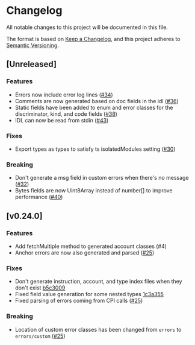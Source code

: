 # Changelog

All notable changes to this project will be documented in this file.

The format is based on [Keep a Changelog](https://keepachangelog.com/en/1.0.0/),
and this project adheres to [Semantic Versioning](https://semver.org/spec/v2.0.0.html).

## [Unreleased]

### Features

- Errors now include error log lines ([#34](https://github.com/kklas/anchor-client-gen/pull/34))
- Comments are now generated based on doc fields in the idl ([#36](https://github.com/kklas/anchor-client-gen/pull/36))
- Static fields have been added to enum and error classes for the discriminator, kind, and code fields ([#38](https://github.com/kklas/anchor-client-gen/pull/38))
- IDL can now be read from stdin ([#43](https://github.com/kklas/anchor-client-gen/pull/43))

### Fixes

- Export types as types to satisfy ts isolatedModules setting ([#30](https://github.com/kklas/anchor-client-gen/pull/30))

### Breaking

- Don't generate a msg field in custom errors when there's no message ([#32](https://github.com/kklas/anchor-client-gen/pull/32))
- Bytes fields are now Uint8Array instead of number[] to improve performance ([#40](https://github.com/kklas/anchor-client-gen/pull/40))

## [v0.24.0]

### Features

- Add fetchMultiple method to generated account classes (#4)
- Anchor errors are now also generated and parsed ([#25](https://github.com/kklas/anchor-client-gen/pull/25))

### Fixes

- Don't generate instruction, account, and type index files when they don't exist [b5c3009](https://github.com/kklas/anchor-client-gen/commit/b5c3009ae03ca1b26792d27e9290f9e9235880e2)
- Fixed field value generation for some nested types [1c3a355](https://github.com/kklas/anchor-client-gen/commit/1c3a35552aaae8e318a29e3faf2b4c5df5cc0229)
- Fixed parsing of errors coming from CPI calls ([#25](https://github.com/kklas/anchor-client-gen/pull/25))

### Breaking

- Location of custom error classes has been changed from `errors` to `errors/custom` ([#25](https://github.com/kklas/anchor-client-gen/pull/25))
